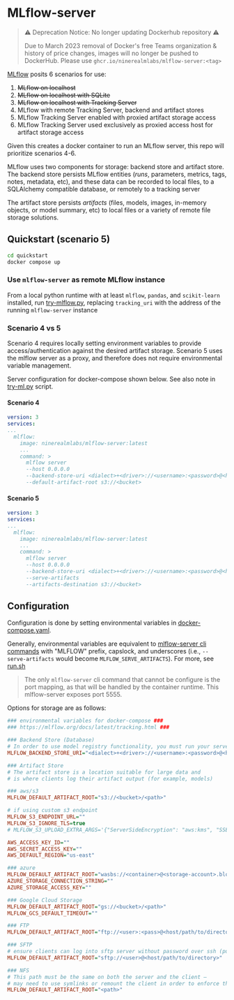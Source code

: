 # MLflow-server

> ⚠️ Deprecation Notice: No longer updating Dockerhub repository ⚠️
>
> Due to March 2023 removal of Docker's free Teams organization & history of price changes,
> images will no longer be pushed to DockerHub.
> Please use `ghcr.io/ninerealmlabs/mlflow-server:<tag>`

[MLflow](https://mlflow.org) posits 6 scenarios for use:

1. ~~MLflow on localhost~~
2. ~~MLflow on localhost with SQLite~~
3. ~~MLflow on localhost with Tracking Server~~
4. MLflow with remote Tracking Server, backend and artifact stores
5. MLflow Tracking Server enabled with proxied artifact storage access
6. MLflow Tracking Server used exclusively as proxied access host for artifact storage access

Given this creates a docker container to run an MLflow server, this repo will prioritize scenarios 4-6.

MLflow uses two components for storage: backend store and artifact store.
The backend store persists MLflow entities (_runs_, parameters, metrics, tags, notes, metadata, etc), and
these data can be recorded to local files, to a SQLAlchemy compatible database, or remotely to a tracking server

The artifact store persists _artifacts_ (files, models, images, in-memory objects, or model summary, etc)
to local files or a variety of remote file storage solutions.

## Quickstart (scenario 5)

```sh
cd quickstart
docker compose up
```

### Use `mlflow-server` as remote MLflow instance

From a local python runtime with at least `mlflow`, `pandas`, and `scikit-learn` installed,
run [try-mlflow.py](try-mlflow.py), replacing `tracking_uri` with the address of the running `mlflow-server` instance

### Scenario 4 vs 5

Scenario 4 requires locally setting environment variables to provide
access/authentication against the desired artifact storage.
Scenario 5 uses the mlflow server as a proxy, and therefore does not
require environmental variable management.

Server configuration for docker-compose shown below.
See also note in [try-ml.py](quickstart/try-mlflow.py) script.

#### Scenario 4

```yaml
version: 3
services:
...
  mlflow:
    image: ninerealmlabs/mlflow-server:latest
    ...
    command: >
      mlflow server
      --host 0.0.0.0
      --backend-store-uri <dialect>+<driver>://<username>:<password>@<host>:<port>/<database>
      --default-artifact-root s3://<bucket>
```

#### Scenario 5

```yaml
version: 3
services:
...
  mlflow:
    image: ninerealmlabs/mlflow-server:latest
    ...
    command: >
      mlflow server
      --host 0.0.0.0
      --backend-store-uri <dialect>+<driver>://<username>:<password>@<host>:<port>/<database>
      --serve-artifacts
      --artifacts-destination s3://<bucket>
```

## Configuration

Configuration is done by setting environmental variables in [docker-compose.yaml](docker-compose.yaml).

Generally, environmental variables are equivalent to [mlflow-server cli commands](https://mlflow.org/docs/latest/cli.html#mlflow-server)
with "MLFLOW" prefix, capslock, and underscores (i.e., `--serve-artifacts` would become `MLFLOW_SERVE_ARTIFACTS`).
For more, see [run.sh](docker/run.sh)

> The only `mlflow-server` cli command that cannot be configure is the port mapping,
> as that will be handled by the container runtime.
> This mlflow-server exposes port 5555.

Options for storage are as follows:

```ini
### environmental variables for docker-compose ###
### https://mlflow.org/docs/latest/tracking.html ###

### Backend Store (Database)
# In order to use model registry functionality, you must run your server using a database-backed store.
MLFLOW_BACKEND_STORE_URI="<dialect>+<driver>://<username>:<password>@<host>:<port>/<database>"

### Artifact Store
# The artifact store is a location suitable for large data and
# is where clients log their artifact output (for example, models)

### aws/s3
MLFLOW_DEFAULT_ARTIFACT_ROOT="s3://<bucket>/<path>"

# if using custom s3 endpoint
MLFLOW_S3_ENDPOINT_URL=""
MLFLOW_S3_IGNORE_TLS=true
# MLFLOW_S3_UPLOAD_EXTRA_ARGS='{"ServerSideEncryption": "aws:kms", "SSEKMSKeyId": "1234"}'

AWS_ACCESS_KEY_ID=""
AWS_SECRET_ACCESS_KEY=""
AWS_DEFAULT_REGION="us-east"

### azure
MLFLOW_DEFAULT_ARTIFACT_ROOT="wasbs://<container>@<storage-account>.blob.core.windows.net/<path>"
AZURE_STORAGE_CONNECTION_STRING=""
AZURE_STORAGE_ACCESS_KEY=""

### Google Cloud Storage
MLFLOW_DEFAULT_ARTIFACT_ROOT="gs://<bucket>/<path>"
MLFLOW_GCS_DEFAULT_TIMEOUT=""

### FTP
MLFLOW_DEFAULT_ARTIFACT_ROOT="ftp://<user>:<pass>@<host/path/to/directory>"

### SFTP
# ensure clients can log into sftp server without password over ssh (public key, identity file in ssh_config, ...)
MLFLOW_DEFAULT_ARTIFACT_ROOT="sftp://<user>@<host/path/to/directory>"

### NFS
# This path must be the same on both the server and the client –
# may need to use symlinks or remount the client in order to enforce this property.
MLFLOW_DEFAULT_ARTIFACT_ROOT="<path>"
```
